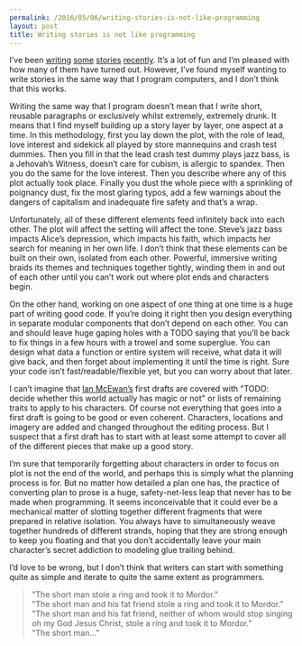 ```yaml
---
permalink: /2016/05/06/writing-stories-is-not-like-programming
layout: post
title: Writing stories is not like programming
---
```

I’ve been [writing](http://robertheaton.com/2016/04/09/in-context/) [some](http://robertheaton.com/2016/02/23/there-was-only-time-like-the-present/) [stories](http://robertheaton.com/2016/01/21/he-whispered-carelessly/) [recently](http://robertheaton.com/2015/11/30/a-day-at-the-free-market/). It’s a lot of fun and I’m pleased with how many of them have turned out. However, I’ve found myself wanting to write stories in the same way that I program computers, and I don’t think that this works.

Writing the same way that I program doesn’t mean that I write short, reusable paragraphs or exclusively whilst extremely, extremely drunk. It means that I find myself building up a story layer by layer, one aspect at a time. In this methodology, first you lay down the plot, with the role of lead, love interest and sidekick all played by store mannequins and crash test dummies. Then you fill in that the lead crash test dummy plays jazz bass, is a Jehovah’s Witness, doesn’t care for cubism, is allergic to spandex. Then you do the same for the love interest. Then you describe where any of this plot actually took place. Finally you dust the whole piece with a sprinkling of poignancy dust, fix the most glaring typos, add a few warnings about the dangers of capitalism and inadequate fire safety and that’s a wrap.

Unfortunately, all of these different elements feed infinitely back into each other. The plot will affect the setting will affect the tone. Steve’s jazz bass impacts Alice’s depression, which impacts his faith, which impacts her search for meaning in her own life. I don’t think that these elements can be built on their own, isolated from each other. Powerful, immersive writing braids its themes and techniques together tightly, winding them in and out of each other until you can’t work out where plot ends and characters begin.

On the other hand, working on one aspect of one thing at one time is a huge part of writing good code. If you’re doing it right then you design everything in separate modular components that don’t depend on each other. You can and should leave huge gaping holes with a TODO saying that you’ll be back to fix things in a few hours with a trowel and some superglue. You can design what data a function or entire system will receive, what data it will give back, and then forget about implementing it until the time is right. Sure your code isn’t fast/readable/flexible yet, but you can worry about that later.

I can’t imagine that [Ian McEwan’s](https://en.wikipedia.org/wiki/Ian_McEwan) first drafts are covered with "TODO: decide whether this world actually has magic or not" or lists of remaining traits to apply to his characters. Of course not everything that goes into a first draft is going to be good or even coherent. Characters, locations and imagery are added and changed throughout the editing process. But I suspect that a first draft has to start with at least some attempt to cover all of the different pieces that make up a good story.

I’m sure that temporarily forgetting about characters in order to focus on plot is not the end of the world, and perhaps this is simply what the planning process is for. But no matter how detailed a plan one has, the practice of converting plan to prose is a huge, safety-net-less leap that never has to be made when programming. It seems inconceivable that it could ever be a mechanical matter of slotting together different fragments that were prepared in relative isolation.  You always have to simultaneously weave together hundreds of different strands, hoping that they are strong enough to keep you floating and that you don’t accidentally leave your main character’s secret addiction to modeling glue trailing behind.

I’d love to be wrong, but I don’t think that writers can start with something quite as simple and iterate to quite the same extent as programmers.

> "The short man stole a ring and took it to Mordor."<br/>
> "The short man and his fat friend stole a ring and took it to Mordor."<br/>
> "The short man and his fat friend, neither of whom would stop singing oh my God Jesus Christ, stole a ring and took it to Mordor."<br/>
> "The short man..."
